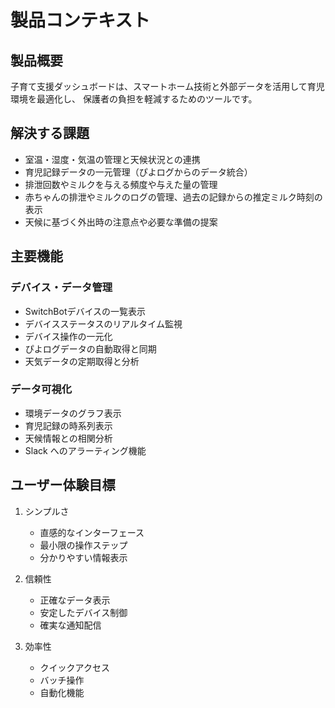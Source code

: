 # 製品コンテキスト

## 製品概要

子育て支援ダッシュボードは、スマートホーム技術と外部データを活用して育児環境を最適化し、
保護者の負担を軽減するためのツールです。

## 解決する課題

- 室温・湿度・気温の管理と天候状況との連携
- 育児記録データの一元管理（ぴよログからのデータ統合）
- 排泄回数やミルクを与える頻度や与えた量の管理
- 赤ちゃんの排泄やミルクのログの管理、過去の記録からの推定ミルク時刻の表示
- 天候に基づく外出時の注意点や必要な準備の提案

## 主要機能

### デバイス・データ管理

- SwitchBotデバイスの一覧表示
- デバイスステータスのリアルタイム監視
- デバイス操作の一元化
- ぴよログデータの自動取得と同期
- 天気データの定期取得と分析

### データ可視化

- 環境データのグラフ表示
- 育児記録の時系列表示
- 天候情報との相関分析
- Slack へのアラーティング機能

## ユーザー体験目標

1. シンプルさ
   - 直感的なインターフェース
   - 最小限の操作ステップ
   - 分かりやすい情報表示

2. 信頼性
   - 正確なデータ表示
   - 安定したデバイス制御
   - 確実な通知配信

3. 効率性
   - クイックアクセス
   - バッチ操作
   - 自動化機能
